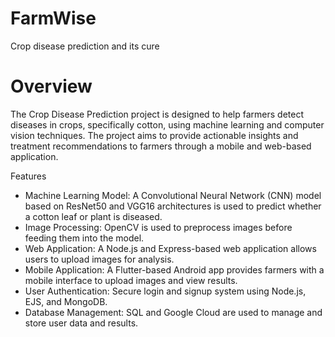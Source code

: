 # FarmWise
Crop disease prediction and its cure 

# Overview

The Crop Disease Prediction project is designed to help farmers detect diseases in crops, specifically cotton, using machine learning and computer vision techniques. The project aims to provide actionable insights and treatment recommendations to farmers through a mobile and web-based application.

Features

- Machine Learning Model: A Convolutional Neural Network (CNN) model based on ResNet50 and VGG16 architectures is used to predict whether a cotton leaf or plant is diseased.
- Image Processing: OpenCV is used to preprocess images before feeding them into the model.
- Web Application: A Node.js and Express-based web application allows users to upload images for analysis.
- Mobile Application: A Flutter-based Android app provides farmers with a mobile interface to upload images and view results.
- User Authentication: Secure login and signup system using Node.js, EJS, and MongoDB.
- Database Management: SQL and Google Cloud are used to manage and store user data and results.
